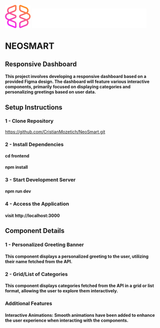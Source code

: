 ![NeoSmart](frontend/public/img/logo.png)
![NeoPrompts](frontend/public/img/neoprompts.png)

# NEOSMART
## Responsive Dashboard
#### This project involves developing a responsive dashboard based on a provided Figma design. The dashboard will feature various interactive components, primarily focused on displaying categories and personalizing greetings based on user data.

## Setup Instructions
### 1 - Clone Repository
https://github.com/CristianMozetich/NeoSmart.git
### 2 - Install Dependencies
#### cd frontend
#### npm install
### 3 - Start Development Server
#### npm run dev
### 4 - Access the Application
#### visit http://localhost:3000
## Component Details
### 1 - Personalized Greeting Banner
#### This component displays a personalized greeting to the user, utilizing their name fetched from the API.
### 2 - Grid/List of Categories
#### This component displays categories fetched from the API in a grid or list format, allowing the user to explore them interactively.
### Additional Features
#### Interactive Animations: Smooth animations have been added to enhance the user experience when interacting with the components.
